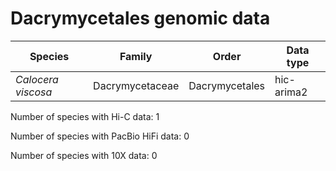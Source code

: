# Dacrymycetales genomic data

| Species | Family | Order | Data type |
| -- | --- | --- | --- |
| *Calocera viscosa* | Dacrymycetaceae | Dacrymycetales | hic-arima2 |

Number of species with Hi-C data: 1

Number of species with PacBio HiFi data: 0

Number of species with 10X data: 0
